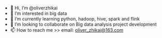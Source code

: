 - 👋 Hi, I’m @oliverzhikai
- 👀 I’m interested in big data
- 🌱 I’m currently learning python, hadoop, hive, spark and flink
- 💞️ I’m looking to collaborate on Big data analysis project development
- 📫 How to reach me >> email: oliver_zhikai@163.com

<!---
oliverzhikai/oliverzhikai is a ✨ special ✨ repository because its `README.md` (this file) appears on your GitHub profile.
You can click the Preview link to take a look at your changes.
--->
